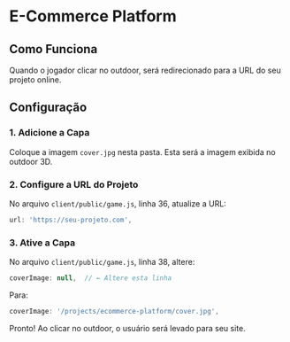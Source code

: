 # E-Commerce Platform

## Como Funciona

Quando o jogador clicar no outdoor, será redirecionado para a URL do seu projeto online.

## Configuração

### 1. Adicione a Capa
Coloque a imagem `cover.jpg` nesta pasta. Esta será a imagem exibida no outdoor 3D.

### 2. Configure a URL do Projeto
No arquivo `client/public/game.js`, linha 36, atualize a URL:
```javascript
url: 'https://seu-projeto.com',
```

### 3. Ative a Capa
No arquivo `client/public/game.js`, linha 38, altere:
```javascript
coverImage: null,  // ← Altere esta linha
```
Para:
```javascript
coverImage: '/projects/ecommerce-platform/cover.jpg',
```

Pronto! Ao clicar no outdoor, o usuário será levado para seu site.
